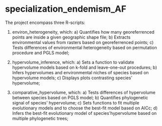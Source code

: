 # specialization_endemism_AF
The project encompass three R-scripts:

1) environ_heterogeneity, which: 
a) Quantifies how many georeferrenced points are inside a given geographic shape file;
b) Extracts environmental values from rasters based on georeferrenced points;
c) Tests differences of environmental heterogeneity based on permutation procedure and PGLS model;

2) hypervolume_inference, which:
a) Sets a function to validate hypervolume models based on k-fold and leave-one-out procedures;
b) Infers hypervolumes and environmental niches of species based on hypervolume models;
c) Displays plots contrasting species' hypervolume;

3) comparative_hypervolume, which:
a) Tests differences of hypervolume between species based on PGLS model;
b) Quantifies phylogenetic signal of species' hypervolume;
c) Sets functions to fit multiple evolutionary models and to choose the best-fit model based on AICc;
d) Infers the best-fit evolutionary model of species'hypervolume based on multiple phylogenetic trees;
